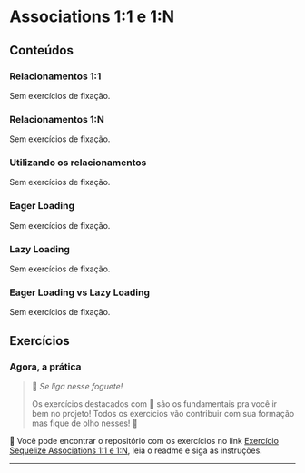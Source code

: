 # Associations 1:1 e 1:N

## Conteúdos

### Relacionamentos 1:1
Sem exercícios de fixação.

### Relacionamentos 1:N
Sem exercícios de fixação.

### Utilizando os relacionamentos
Sem exercícios de fixação.

### Eager Loading
Sem exercícios de fixação.

### Lazy Loading
Sem exercícios de fixação.

### Eager Loading vs Lazy Loading
Sem exercícios de fixação.

## Exercícios

### Agora, a prática

> 🚀  _Se liga nesse foguete!_
> 
> Os exercícios destacados com 🚀 são os fundamentais pra você ir bem no projeto! Todos os exercícios vão contribuir com sua formação mas fique de olho nesses! 👀

🚀 Você pode encontrar o repositório com os exercícios no link  [Exercício Sequelize Associations 1:1 e 1:N](https://github.com/tryber/exercise-sequelize-associations-11-1n), leia o readme e siga as instruções.

---